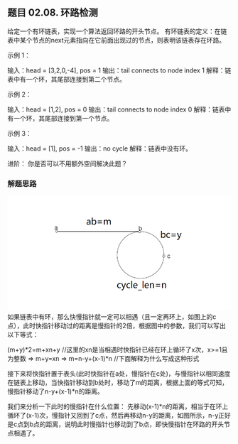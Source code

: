## 题目 02.08. 环路检测
给定一个有环链表，实现一个算法返回环路的开头节点。
有环链表的定义：在链表中某个节点的next元素指向在它前面出现过的节点，则表明该链表存在环路。


示例 1：

输入：head = [3,2,0,-4], pos = 1
输出：tail connects to node index 1
解释：链表中有一个环，其尾部连接到第二个节点。

示例 2：

输入：head = [1,2], pos = 0
输出：tail connects to node index 0
解释：链表中有一个环，其尾部连接到第一个节点。

示例 3：

输入：head = [1], pos = -1
输出：no cycle
解释：链表中没有环。

进阶：
你是否可以不用额外空间解决此题？


### 解题思路
![](e66710d3cc8e749590f1bb7846da84ec0c429918441797aba15d8fb0fa35828b-捕获.png)
  如果链表中有环，那么快慢指针就一定可以相遇（且一定再环上，如图上的c点），此时快指针移动过的距离是慢指针的2倍，根据图中的参数，我们可以写出以下等式：

(m+y)*2=m+xn+y //这里的xn是当相遇时快指针已经在环上循环了x次，x>=1且为整数
=> m+y=xn => m=n-y+(x-1)*n //下面解释为什么写成这种形式

接下来将快指针置于表头(此时快指针在a处，慢指针在c处)，与慢指针以相同速度在链表上移动，当快指针移动到b处时，移动了m的距离，根据上面的等式可知，慢指针移动了n-y+(x-1)*n的距离。

我们来分析一下此时的慢指针在什么位置：
先移动(x-1)*n的距离，相当于在环上循环了(x-1)次，慢指针又回到了c点，然后再移动n-y的距离，如图所示，n-y正好是c点到b点的距离，说明此时慢指针也移动到了b点，即快慢指针在环路的开头节点相遇了。

